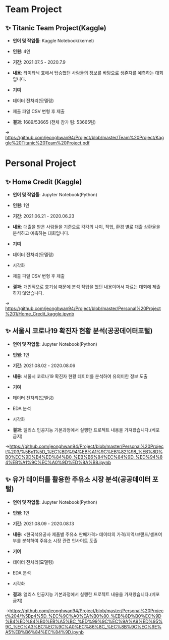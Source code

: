 # Team Project #

## ✨ **Titanic Team Project(Kaggle)**  
- **언어 및 작업툴**: Kaggle Notebook(kernel)
- **인원**: 4인  
- **기간**: 2021.07.5 - 2020.7.9  

- **내용**: 타이타닉 호에서 탑승했던 사람들의 정보를 바탕으로 생존자를 예측하는 대회입니다.

- **기여**
- 데이터 전처리(모델링)
- 제출 파일 CSV 변형 후 제출  

- **결과**: 1689/53665 (전체 참가 팀: 53665팀)

→ https://github.com/jeonghwan94/Project/blob/master/Team%20Project/Kaggle%20Titanic%20Team%20Project.pdf


# Personal Project #

## ✨ **Home Credit (Kaggle)**  
- **언어 및 작업툴**: Jupyter Notebook(Python)
- **인원**: 1인  
- **기간**: 2021.06.21 - 2020.06.23  

- **내용**: 대출을 받은 사람들을 기준으로 각각의 나이, 직업, 환경 별로 대출 상환율을 분석하고 예측하는 대회입니다.

- **기여**
- 데이터 전처리(모델링)
- 시각화
- 제출 파일 CSV 변형 후 제출  

- **결과**: 개인적으로 호기심 때문에 분석 작업을 했던 내용이어서 자료는 대회에 제출하지 않았습니다.

→ https://github.com/jeonghwan94/Project/blob/master/Personal%20Project%201/Home_Credit_kaggle.ipynb


## ✨ **서울시 코로나19 확진자 현황 분석(공공데이터포털)**  
- **언어 및 작업툴**: Jupyter Notebook(Python)
- **인원**: 1인
- **기간**: 2021.08.02 - 2020.08.06  

- **내용**: 서울시 코로나19 확진자 현황 데이터를 분석하여 유의미한 정보 도출

- **기여**
- 데이터 전처리(모델링)
- EDA 분석
- 시각화  

- **결과**: 앨리스 인공지능 기본과정에서 실행한 프로젝트 내용을 가져왔습니다.(베포 금지)

→https://github.com/jeonghwan94/Project/blob/master/Personal%20Project%203/%5Bp1%5D_%EC%BD%94%EB%A1%9C%EB%82%98_%EB%8D%B0%EC%9D%B4%ED%84%B0_%EB%B6%84%EC%84%9D_%ED%94%84%EB%A1%9C%EC%A0%9D%ED%8A%B8.ipynb



## ✨ **유가 데이터를 활용한 주유소 시장 분석(공공데이터 포털)**  
- **언어 및 작업툴**: Jupyter Notebook(Python)
- **인원**: 1인
- **기간**: 2021.08.09 - 2020.08.13  

- **내용**: <한국석유공사 제품별 주유소 판매가격> 데이터의 가격/지역/브랜드/셀프여부를 분석하여 주유소 시장 관련 인사이트 도출

- **기여**
- 데이터 전처리(모델링)
- EDA 분석
- 시각화 

- **결과**: 앨리스 인공지능 기본과정에서 실행한 프로젝트 내용을 가져왔습니다.(베포 금지)

→https://github.com/jeonghwan94/Project/blob/master/Personal%20Project%204/%5Bp4%5D_%EC%9C%A0%EA%B0%80_%EB%8D%B0%EC%9D%B4%ED%84%B0%EB%A5%BC_%ED%99%9C%EC%9A%A9%ED%95%9C_%EC%A3%BC%EC%9C%A0%EC%86%8C_%EC%8B%9C%EC%9E%A5%EB%B6%84%EC%84%9D.ipynb


<br>
 
